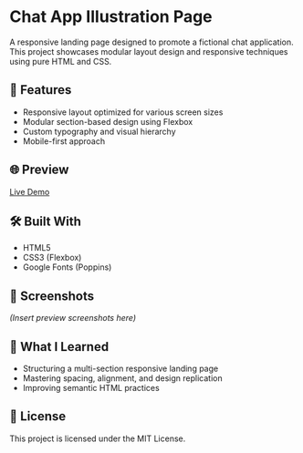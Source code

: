 # Chat App Illustration Page

A responsive landing page designed to promote a fictional chat application. This project showcases modular layout design and responsive techniques using pure HTML and CSS.

## 🔧 Features

- Responsive layout optimized for various screen sizes
- Modular section-based design using Flexbox
- Custom typography and visual hierarchy
- Mobile-first approach

## 🌐 Preview

[Live Demo](https://vanta-zjm.github.io/chat-app-illustration/)

## 🛠️ Built With

- HTML5
- CSS3 (Flexbox)
- Google Fonts (Poppins)

## 📸 Screenshots

*(Insert preview screenshots here)*

## 🎯 What I Learned

- Structuring a multi-section responsive landing page
- Mastering spacing, alignment, and design replication
- Improving semantic HTML practices

## 📄 License

This project is licensed under the MIT License.
